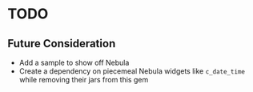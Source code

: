 # TODO

## Future Consideration

- Add a sample to show off Nebula
- Create a dependency on piecemeal Nebula widgets like `c_date_time` while removing their jars from this gem
